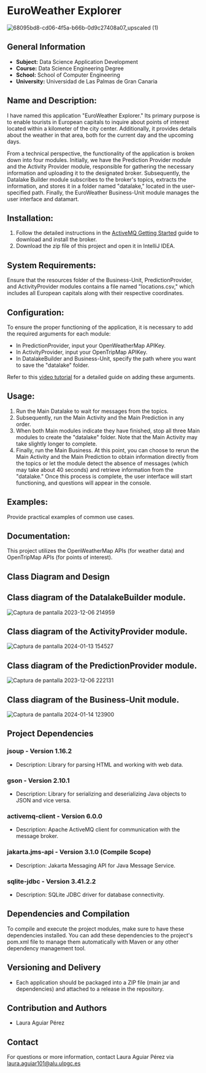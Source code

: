 # EuroWeather Explorer
![68095bd8-cd06-4f5a-b66b-0d9c27408a07_upscaled (1)](https://github.com/Lauuaguiar/Weather2/assets/145450311/4b431967-b1c9-47ef-8883-74efe00111a5)

## General Information
- **Subject:** Data Science Application Development
- **Course:** Data Science Engineering Degree
- **School:** School of Computer Engineering
- **University:** Universidad de Las Palmas de Gran Canaria

## Name and Description:

I have named this application "EuroWeather Explorer." Its primary purpose is to enable tourists in European capitals to inquire about points of interest located within a kilometer of the city center. Additionally, it provides details about the weather in that area, both for the current day and the upcoming days.

From a technical perspective, the functionality of the application is broken down into four modules. Initially, we have the Prediction Provider module and the Activity Provider module, responsible for gathering the necessary information and uploading it to the designated broker. Subsequently, the Datalake Builder module subscribes to the broker's topics, extracts the information, and stores it in a folder named "datalake," located in the user-specified path. Finally, the EuroWeather Business-Unit module manages the user interface and datamart.

## Installation:

1. Follow the detailed instructions in the [ActiveMQ Getting Started](https://activemq.apache.org/getting-started) guide to download and install the broker.
2. Download the zip file of this project and open it in IntelliJ IDEA.

## System Requirements:

Ensure that the resources folder of the Business-Unit, PredictionProvider, and ActivityProvider modules contains a file named "locations.csv," which includes all European capitals along with their respective coordinates.

## Configuration:

To ensure the proper functioning of the application, it is necessary to add the required arguments for each module:
- In PredictionProvider, input your OpenWeatherMap APIKey.
- In ActivityProvider, input your OpenTripMap APIKey.
- In DatalakeBuilder and Business-Unit, specify the path where you want to save the "datalake" folder.

Refer to this [video tutorial]() for a detailed guide on adding these arguments.

## Usage:

1. Run the Main Datalake to wait for messages from the topics.
2. Subsequently, run the Main Activity and the Main Prediction in any order.
3. When both Main modules indicate they have finished, stop all three Main modules to create the "datalake" folder. Note that the Main Activity may take slightly longer to complete.
4. Finally, run the Main Business. At this point, you can choose to rerun the Main Activity and the Main Prediction to obtain information directly from the topics or let the module detect the absence of messages (which may take about 40 seconds) and retrieve information from the "datalake." Once this process is complete, the user interface will start functioning, and questions will appear in the console.

## Examples:

Provide practical examples of common use cases.

## Documentation:

This project utilizes the OpenWeatherMap APIs (for weather data) and OpenTripMap APIs (for points of interest).

## Class Diagram and Design

## Class diagram of the DatalakeBuilder module.
![Captura de pantalla 2023-12-06 214959](https://github.com/Lauuaguiar/Weather2/assets/145450311/db9a6925-0879-4457-83d9-f2c85f055859)


## Class diagram of the ActivityProvider module.
![Captura de pantalla 2024-01-13 154527](https://github.com/Lauuaguiar/Weather2/assets/145450311/ccd941a7-6130-4a3f-b846-385018805a1c)


## Class diagram of the PredictionProvider module.
![Captura de pantalla 2023-12-06 222131](https://github.com/Lauuaguiar/Weather2/assets/145450311/e26dd6bf-5d43-4ea0-8331-952d9261a0bc)


## Class diagram of the Business-Unit module.
![Captura de pantalla 2024-01-14 123900](https://github.com/Lauuaguiar/Weather2/assets/145450311/5f2b6fa5-fb5f-43c2-9164-e808dd81391d)



## Project Dependencies

### jsoup - Version 1.16.2
- Description: Library for parsing HTML and working with web data.

### gson - Version 2.10.1
- Description: Library for serializing and deserializing Java objects to JSON and vice versa.

### activemq-client - Version 6.0.0
- Description: Apache ActiveMQ client for communication with the message broker.

### jakarta.jms-api - Version 3.1.0 (Compile Scope)
- Description: Jakarta Messaging API for Java Message Service.

### sqlite-jdbc - Version 3.41.2.2
- Description: SQLite JDBC driver for database connectivity.

## Dependencies and Compilation

To compile and execute the project modules, make sure to have these dependencies installed. You can add these dependencies to the project's pom.xml file to manage them automatically with Maven or any other dependency management tool.

## Versioning and Delivery
- Each application should be packaged into a ZIP file (main jar and dependencies) and attached to a release in the repository.

## Contribution and Authors
- Laura Aguiar Pérez

## Contact
For questions or more information, contact Laura Aguiar Pérez via laura.aguiar101@alu.ulpgc.es
